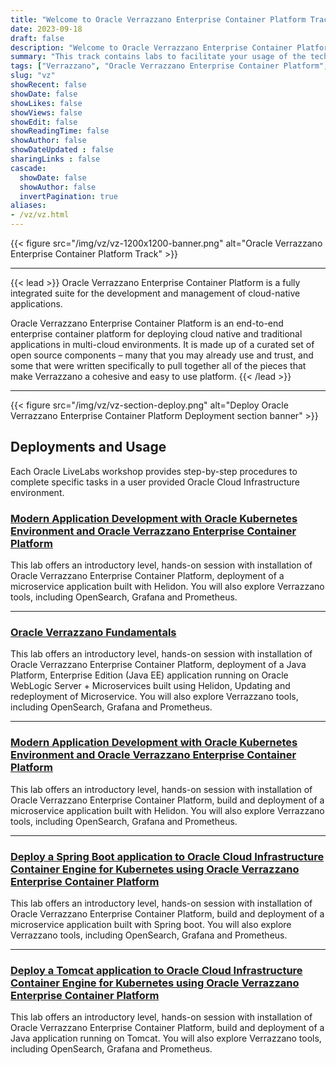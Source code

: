 ```yaml
---
title: "Welcome to Oracle Verrazzano Enterprise Container Platform Track"
date: 2023-09-18
draft: false
description: "Welcome to Oracle Verrazzano Enterprise Container Platform Track"
summary: "This track contains labs to facilitate your usage of the technologies, software and tools used by Oracle to develop microservices-based applications that can be deployed in environments that support open standards and specifications.  Information and videos presented here cover Microservices technologies which are components of the Oracle Verrazzano Enterprise Container Platform, as well as additional technologies to help you expand your learning of microservices."
tags: ["Verrazzano", "Oracle Verrazzano Enterprise Container Platform", "Kubernetes" ]
slug: "vz"
showRecent: false
showDate: false
showLikes: false
showViews: false
showEdit: false
showReadingTime: false
showAuthor: false
showDateUpdated : false
sharingLinks : false
cascade:
  showDate: false
  showAuthor: false
  invertPagination: true
aliases:
- /vz/vz.html
---
```


{{< figure src="/img/vz/vz-1200x1200-banner.png" alt="Oracle Verrazzano Enterprise Container Platform Track" >}}

---

{{< lead >}} Oracle Verrazzano Enterprise Container Platform is a fully integrated suite for the development and management of cloud-native applications.

Oracle Verrazzano Enterprise Container Platform is an end-to-end enterprise container platform for deploying cloud native and traditional applications in multi-cloud environments. It is made up of a curated set of open source components – many that you may already use and trust, and some that were written specifically to pull together all of the pieces that make Verrazzano a cohesive and easy to use platform. {{< /lead >}}

---

{{< figure src="/img/vz/vz-section-deploy.png" alt="Deploy Oracle Verrazzano Enterprise Container Platform Deployment section banner" >}}

## Deployments and Usage

Each Oracle LiveLabs workshop provides step-by-step procedures to complete specific tasks in a user provided Oracle Cloud Infrastructure environment.  

### [Modern Application Development with Oracle Kubernetes Environment and Oracle Verrazzano Enterprise Container Platform](https://apexapps.oracle.com/pls/apex/r/dbpm/livelabs/view-workshop?wid=3614)

This lab offers an introductory level, hands-on session with installation of Oracle Verrazzano Enterprise Container Platform, deployment of a microservice application built with Helidon. You will also explore Verrazzano tools, including OpenSearch, Grafana and Prometheus.

---

### [Oracle Verrazzano Fundamentals](https://apexapps.oracle.com/pls/apex/r/dbpm/livelabs/view-workshop?wid=853)

This lab offers an introductory level, hands-on session with installation of Oracle Verrazzano Enterprise Container Platform, deployment of a Java Platform, Enterprise Edition (Java EE) application running on Oracle WebLogic Server + Microservices built using Helidon, Updating and redeployment of Microservice. You will also explore Verrazzano tools, including OpenSearch, Grafana and Prometheus.

---

### [Modern Application Development with Oracle Kubernetes Environment and Oracle Verrazzano Enterprise Container Platform](https://apexapps.oracle.com/pls/apex/r/dbpm/livelabs/view-workshop?wid=3323)

This lab offers an introductory level, hands-on session with installation of Oracle Verrazzano Enterprise Container Platform, build and deployment of a microservice application built with Helidon. You will also explore Verrazzano  tools, including OpenSearch, Grafana and Prometheus.

---

### [Deploy a Spring Boot application to Oracle Cloud Infrastructure Container Engine for Kubernetes using Oracle Verrazzano Enterprise Container Platform](https://apexapps.oracle.com/pls/apex/r/dbpm/livelabs/view-workshop?wid=3680)

This lab offers an introductory level, hands-on session with installation of Oracle Verrazzano Enterprise Container Platform, build and deployment of a microservice application built with Spring boot. You will also explore Verrazzano tools, including OpenSearch, Grafana and Prometheus.

---

### [Deploy a Tomcat application to Oracle Cloud Infrastructure Container Engine for Kubernetes using Oracle Verrazzano Enterprise Container Platform](https://apexapps.oracle.com/pls/apex/r/dbpm/livelabs/view-workshop?wid=3621)

This lab offers an introductory level, hands-on session with installation of Oracle Verrazzano Enterprise Container Platform, build and deployment of a Java application running on Tomcat. You will also explore Verrazzano tools, including OpenSearch, Grafana and Prometheus.  
